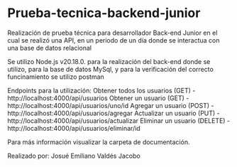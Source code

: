 ﻿# Prueba-tecnica-backend-junior

Realización de prueba técnica para desarrollador Back-end Junior en el cual se realizó una API,
en un periodo de un día donde se interactua con una base de datos relacional

Se utilizo Node.js v20.18.0. para la realización del back-end donde se utilizo, para la base de datos MySql, y para la verificación
del correcto funcinamiento se utilizo postman

Endpoints para la utilización:
Obtener todos los usuarios (GET) - http://localhost:4000/api/usuarios
Obtener un usuario (GET) - http://localhost:4000/api/usuarios/uno/id
Agregar un usuario (POST) - http://localhost:4000/api/usuarios/agregar
Actualizar un usuario (PUT) - http://localhost:4000/api/usuarios/actualizar
Eliminar un usuario (DELETE) - http://localhost:4000/api/usuarios/eliminar/id

Para más información visualizar la carpeta de documentación.

Realizado por: Josué Emiliano Valdés Jacobo
